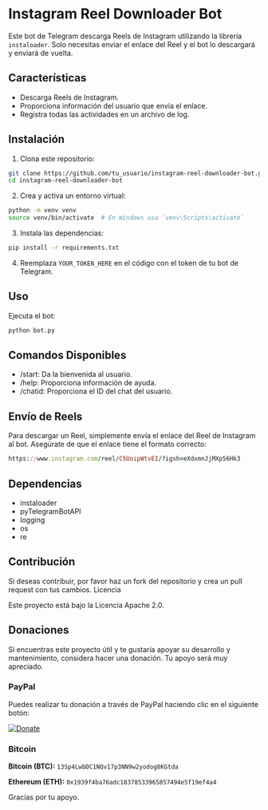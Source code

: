 # Instagram Reel Downloader Bot

Este bot de Telegram descarga Reels de Instagram utilizando la librería `instaloader`. Solo necesitas enviar el enlace del Reel y el bot lo descargará y enviará de vuelta.

## Características

- Descarga Reels de Instagram.
- Proporciona información del usuario que envía el enlace.
- Registra todas las actividades en un archivo de log.

## Instalación

1. Clona este repositorio:

```sh
git clone https://github.com/tu_usuario/instagram-reel-downloader-bot.git
cd instagram-reel-downloader-bot
```

2. Crea y activa un entorno virtual:

```sh
python -m venv venv
source venv/bin/activate  # En Windows usa `venv\Scripts\activate`
```
3. Instala las dependencias:

```sh
pip install -r requirements.txt
```

4. Reemplaza `YOUR_TOKEN_HERE` en el código con el token de tu bot de Telegram.


## Uso

Ejecuta el bot:

```sh
python bot.py
```
## Comandos Disponibles

- /start: Da la bienvenida al usuario.
- /help: Proporciona información de ayuda.
- /chatid: Proporciona el ID del chat del usuario.

## Envío de Reels

Para descargar un Reel, simplemente envía el enlace del Reel de Instagram al bot. Asegúrate de que el enlace tiene el formato correcto:

```ruby
https://www.instagram.com/reel/C5UoipWtvEI/?igsh=eXdxmnJjMXp56Hk3
```

## Dependencias

- instaloader
- pyTelegramBotAPI
- logging
- os
- re

## Contribución

Si deseas contribuir, por favor haz un fork del repositorio y crea un pull request con tus cambios.
Licencia

Este proyecto está bajo la Licencia Apache 2.0.

## Donaciones

Si encuentras este proyecto útil y te gustaría apoyar su desarrollo y mantenimiento, considera hacer una donación. Tu apoyo será muy apreciado.

### PayPal
Puedes realizar tu donación a través de PayPal haciendo clic en el siguiente botón:

[![Donate](https://www.paypalobjects.com/en_US/i/btn/btn_donateCC_LG.gif)](https://www.paypal.com/donate/?business=95M7L3UZENS6Q&no_recurring=0&currency_code=EUR)

### Bitcoin

**Bitcoin (BTC):** `13Sp4LwbDC1NQv17p3NN9w2yodog8KGtda`

**Ethereum (ETH):** `0x1939f4ba76adc18378533965857494e5f19ef4a4`

Gracias por tu apoyo.
